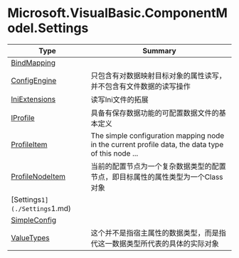 ﻿
# Microsoft.VisualBasic.ComponentModel.Settings

|Type|Summary|
|----|-------|
|[BindMapping](./BindMapping.md)||
|[ConfigEngine](./ConfigEngine.md)|只包含有对数据映射目标对象的属性读写，并不包含有文件数据的读写操作|
|[IniExtensions](./IniExtensions.md)|读写Ini文件的拓展|
|[IProfile](./IProfile.md)|具备有保存数据功能的可配置数据文件的基本定义|
|[ProfileItem](./ProfileItem.md)|The simple configuration mapping node in the current profile data, the data type of this node  ...|
|[ProfileNodeItem](./ProfileNodeItem.md)|当前的配置节点为一个复杂数据类型的配置节点，即目标属性的属性类型为一个Class对象|
|[Settings`1](./Settings`1.md)||
|[SimpleConfig](./SimpleConfig.md)||
|[ValueTypes](./ValueTypes.md)|这个并不是指宿主属性的数据类型，而是指代这一数据类型所代表的具体的实际对象|

